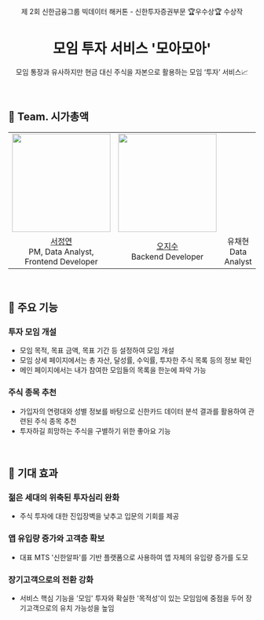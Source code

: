 <div align=center> 

제 2회 신한금융그룹 빅데이터 해커톤 - 신한투자증권부문 🏆️우수상🏆️ 수상작
# 모임 투자 서비스 '모아모아'
모임 통장과 유사하지만 현금 대신 주식을 자본으로 활용하는 모임 ‘투자’ 서비스📈

</div>

<br>

## 💸 Team. 시가총액

<table align = "center">
  <tr align = "center">
    <td><a href="https://github.com/cyndii20"><img src="https://avatars.githubusercontent.com/u/90389093?v=4" width=200></a></td>
    <td><a href="https://github.com/5jisoo"><img src="https://avatars.githubusercontent.com/u/96935231?v=4" width=200></a></td>
    <td></td>
    <td><a href="https://github.com/chennielee"><img src="https://avatars.githubusercontent.com/u/126068623?v=4" width=200></a></td>
  </tr>
  <tr align = "center">
    <td><a href = "https://github.com/cyndii20">서정연</a> <br> PM, Data Analyst, <br>Frontend Developer</td>
    <td><a href = "https://github.com/5jisoo">오지수</a> <br> Backend Developer </td>
    <td width="200"> 유채현 <br> Data Analyst </td>
    <td><a href = "https://github.com/chennielee">이채은</a> <br> Frontend Developer</td>
  </tr>

</table>
<br>

## 💸 주요 기능
### 투자 모임 개설
- 모임 목적, 목표 금액, 목표 기간 등 설정하여 모임 개설
- 모임 상세 페이지에서는 총 자산, 달성률, 수익률, 투자한 주식 목록 등의 정보 확인
- 메인 페이지에서는 내가 참여한 모임들의 목록을 한눈에 파악 가능

### 주식 종목 추천
- 가입자의 연령대와 성별 정보를 바탕으로 신한카드 데이터 분석 결과를 활용하여 관련된 주식 종목 추천
- 투자하길 희망하는 주식을 구별하기 위한 좋아요 기능

<br>

## 💸 기대 효과
### 젊은 세대의 위축된 투자심리 완화
- 주식 투자에 대한 진입장벽을 낮추고 입문의 기회를 제공

### 앱 유입량 증가와 고객층 확보
- 대표 MTS '신한알파'를 기반 플랫폼으로 사용하여 앱 자체의 유입량 증가를 도모
 
### 장기고객으로의 전환 강화
- 서비스 핵심 기능을 '모임' 투자와 확실한 '목적성'이 있는 모임임에 중점을 두어 장기고객으로의 유치 가능성을 높임

